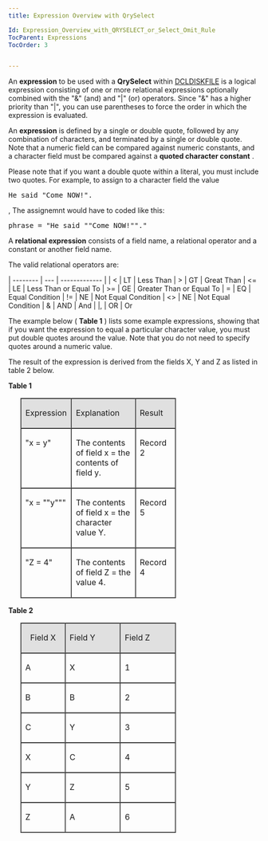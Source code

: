 ```yaml
---
title: Expression Overview with QrySelect

Id: Expression_Overview_with_QRYSELECT_or_Select_Omit_Rule
TocParent: Expressions
TocOrder: 3


---
```


An **expression** to be used with a **QrySelect** within [DCLDISKFILE](DCLDISKFILE.html) is a logical expression consisting of one or more relational expressions optionally combined with the "&" (and) and "|" (or) operators. Since "&" has a higher priority than "|", you can use parentheses to force the order in which the expression is evaluated. 

An **expression** is defined by a single or double quote, followed by any combination of characters, and terminated by a single or double quote. Note that a numeric field can be compared against numeric constants, and a character field must be compared against a **quoted character constant** . 

Please note that if you want a double quote within a literal, you must include two quotes. For example, to assign to a character field the value <pre>He said "Come NOW!".</pre>, The assignemnt would have to coded like this: <pre>phrase = "He said ""Come NOW!""."</pre> 

A **relational expression** consists of a field name, a relational operator and a constant or another field name. 

The valid relational operators are:<br /> 


| -------- | --- | ------------- |
| <     | LT  | Less Than 
| >     | GT  | Great Than 
| <=    | LE  | Less Than or Equal To 
| >=    | GE  | Greater Than or Equal To 
| =        | EQ  | Equal Condition 
| !=       | NE  | Not Equal Condition 
| <> | NE  | Not Equal Condition 
| &    | AND | And 
| &#124;,  | OR  | Or 



The example below ( **Table 1** ) lists some example expressions, showing that if you want the expression to equal a particular character value, you must put double quotes around the value. Note that you do not need to specify quotes around a numeric value. 

The result of the expression is derived from the fields X, Y and Z as listed in table 2 below.

**Table 1**

<table id="Table3" style="MARGIN-LEFT: 24px; WIDTH: 312px; BORDER-COLLAPSE: separate; border-spacing: 0px; x-border-left: 1px table-solid; x-border-top: 1px table-solid; x-border-right: 1px table-solid; x-border-bottom: 1px table-solid" cellspacing="0" width="312" border="1" x-use-null-cells="x-use-null-cells"> <tr valign="top" style="x-cell-content-align: top"> 
<td colspan="1" rowspan="1" width="84" bgcolor="#e0e0e0"> 
<p align="center" style="MARGIN-LEFT: 0px; TEXT-ALIGN: center"> Expression </p>
</td>
        <td colspan="1" rowspan="1" width="150" bgcolor="#e0e0e0">

Explanation
</td>
        <td colspan="1" rowspan="1" width="78" bgcolor="#e0e0e0">

Result
</td>
        </tr>
        <tr valign="top" style="x-cell-content-align: top">
            <td colspan="1" rowspan="1" width="84">

"x = y" 
</td>
            <td colspan="1" rowspan="1" width="150">

The contents of field x = the contents of field y. 
</td>
            <td colspan="1" rowspan="1" width="78">

Record 2 
</td>
        </tr>
        <tr valign="top" style="x-cell-content-align: top">
            <td colspan="1" rowspan="1" width="84">

"x = ""y""" 
</td>
            <td colspan="1" rowspan="1" width="150">

The contents of field x = the character value Y. 
</td>
            <td colspan="1" rowspan="1" width="78">

Record 5 
</td>
        </tr>
        <tr valign="top" style="x-cell-content-align: top">
            <td colspan="1" rowspan="1" width="84">

"Z = 4" 
</td>
            <td colspan="1" rowspan="1" width="150">

The contents of field Z = the value 4. 
</td>
            <td colspan="1" rowspan="1" width="78">

Record 4 
</td>
        </tr>
</table>

**Table 2**

<table id="Table4" style="MARGIN-LEFT: 24px; WIDTH: 312px; BORDER-COLLAPSE: separate; border-spacing: 0px; x-border-left: 1px table-solid; x-border-top: 1px table-solid; x-border-right: 1px table-solid; x-border-bottom: 1px table-solid" cellspacing="0" width="312" border="1" x-use-null-cells="x-use-null-cells"> <tr valign="top" style="x-cell-content-align: top"> <td colspan="1" rowspan="1" width="84" bgcolor="#e0e0e0"> 

<p align="center" style="MARGIN-LEFT: 0px; TEXT-ALIGN: center"> Field X </p>
</td>
        <td colspan="1" rowspan="1" width="114" bgcolor="#e0e0e0">

Field Y
</td>
        <td colspan="1" rowspan="1" width="114" bgcolor="#e0e0e0">

Field Z
</td>
        </tr>
        <tr valign="top" style="x-cell-content-align: top">
            <td colspan="1" rowspan="1" width="84">

A 
</td>
            <td colspan="1" rowspan="1" width="114">

X 
</td>
            <td colspan="1" rowspan="1" width="114">

1 
</td>
        </tr>
        <tr valign="top" style="x-cell-content-align: top">
            <td colspan="1" rowspan="1" width="84">

B 
</td>
            <td colspan="1" rowspan="1" width="114">

B 
</td>
            <td colspan="1" rowspan="1" width="114">

2 
</td>
        </tr><tr valign="top" style="x-cell-content-align: top">
            <td colspan="1" rowspan="1" width="84">

C 
</td>
            <td colspan="1" rowspan="1" width="114">

Y 
</td>
            <td colspan="1" rowspan="1" width="114">

3 
</td>
        </tr>
        <tr valign="top" style="x-cell-content-align: top">
            <td colspan="1" rowspan="1" width="84">

X 
</td>
            <td colspan="1" rowspan="1" width="114">

C 
</td>
            <td colspan="1" rowspan="1" width="114">

4 
</td>
        </tr>
        <tr valign="top" style="x-cell-content-align: top">
            <td colspan="1" rowspan="1" width="84">

Y 
</td>
            <td colspan="1" rowspan="1" width="114">

Z 
</td>
            <td colspan="1" rowspan="1" width="114">

5 
</td>
        </tr>
        <tr valign="top" style="x-cell-content-align: top">
            <td colspan="1" rowspan="1" width="84">

Z 
</td>
            <td colspan="1" rowspan="1" width="114">

A 
</td>
            <td colspan="1" rowspan="1" width="114">

6 
</td>
        </tr>
</table>


